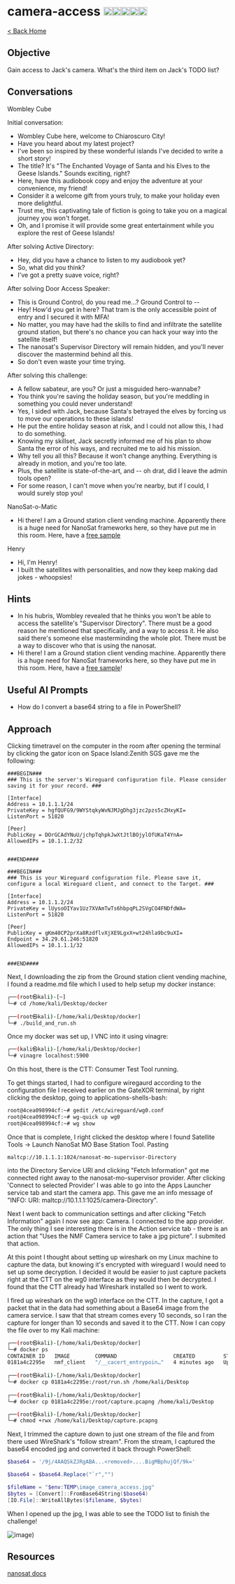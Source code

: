 # camera-access <img src="../img/tree-red.png" alt="drawing" width="20"/><img src="../img/tree-red.png" alt="drawing" width="20"/><img src="../img/tree-red.png" alt="drawing" width="20"/><img src="../img/tree-outline.png" alt="drawing" width="20"/><img src="../img/tree-outline.png" alt="drawing" width="20"/>

[< Back Home](../README.md)

## Objective
Gain access to Jack's camera. What's the third item on Jack's TODO list?

## Conversations

Wombley Cube

Initial conversation:

- Wombley Cube here, welcome to Chiaroscuro City!
- Have you heard about my latest project?
- I've been so inspired by these wonderful islands I've decided to write a short story!
- The title? It's "The Enchanted Voyage of Santa and his Elves to the Geese Islands." Sounds exciting, right?
- Here, have this audiobook copy and enjoy the adventure at your convenience, my friend!
- Consider it a welcome gift from yours truly, to make your holiday even more delightful.
- Trust me, this captivating tale of fiction is going to take you on a magical journey you won't forget.
- Oh, and I promise it will provide some great entertainment while you explore the rest of Geese Islands!

After solving Active Directory:

- Hey, did you have a chance to listen to my audiobook yet?
- So, what did you think?
- I've got a pretty suave voice, right?

After solving Door Access Speaker:

- This is Ground Control, do you read me...? Ground Control to --
- Hey! How'd you get in here? That tram is the only accessible point of entry and I secured it with MFA!
- No matter, you may have had the skills to find and infiltrate the satellite ground station, but there's no chance you can hack your way into the satellite itself!
- The nanosat's Supervisor Directory will remain hidden, and you'll never discover the mastermind behind all this.
- So don't even waste your time trying.

After solving this challenge:

- A fellow sabateur, are you? Or just a misguided hero-wannabe?
- You think you're saving the holiday season, but you're meddling in something you could never understand!
- Yes, I sided with Jack, because Santa's betrayed the elves by forcing us to move our operations to these islands!
- He put the entire holiday season at risk, and I could not allow this, I had to do something.
- Knowing my skillset, Jack secretly informed me of his plan to show Santa the error of his ways, and recruited me to aid his mission.
- Why tell you all this? Because it won't change anything. Everything is already in motion, and you're too late.
- Plus, the satellite is state-of-the-art, and -- oh drat, did I leave the admin tools open?
- For some reason, I can't move when you're nearby, but if I could, I would surely stop you!

NanoSat-o-Matic

- Hi there! I am a Ground station client vending machine. Apparently there is a huge need for NanoSat frameworks here, so they have put me in this room. Here, have a [free sample](https://www.holidayhackchallenge.com/2023/client_container.zip!)

Henry

- Hi, I'm Henry!
- I built the satellites with personalities, and now they keep making dad jokes - whoopsies!

## Hints

- In his hubris, Wombley revealed that he thinks you won't be able to access the satellite's "Supervisor Directory". There must be a good reason he mentioned that specifically, and a way to access it. He also said there's someone else masterminding the whole plot. There must be a way to discover who that is using the nanosat.
- Hi there! I am a Ground station client vending machine. Apparently there is a huge need for NanoSat frameworks here, so they have put me in this room. Here, have a [free sample](https://www.holidayhackchallenge.com/2023/client_container.zip)!

## Useful AI Prompts

- How do I convert a base64 string to a file in PowerShell?

## Approach

Clicking timetravel on the computer in the room after opening the terminal by clicking the gator icon on Space Island:Zenith SGS gave me the following:

```
###BEGIN###
### This is the server's Wireguard configuration file. Please consider saving it for your record. ###

[Interface]
Address = 10.1.1.1/24
PrivateKey = hgfQUFG9/9WYStqkyWvNJMJgDhg3jzc2pzs5cZHxyKI=
ListenPort = 51820

[Peer]
PublicKey = DOrGCAdYNuU/jchpTqhpkJwXtJtlBOjylOfUKaT4YnA=
AllowedIPs = 10.1.1.2/32


###END####

###BEGIN###
### This is your Wireguard configuration file. Please save it, configure a local Wireguard client, and connect to the Target. ###

[Interface]
Address = 10.1.1.2/24
PrivateKey = lUysoOIYav1Uz7XVAmTwTs6hbpqPL2SVgCO4FNDfdWA=
ListenPort = 51820

[Peer]
PublicKey = gKm40CP2prXa8RzdflvXjXE9LgxX+wt24hla9bc9uXI=
Endpoint = 34.29.61.246:51820
AllowedIPs = 10.1.1.1/32


###END####
```

Next, I downloading the zip from the Ground station client vending machine, I found a readme.md file which I used to help setup my docker instance:

```bash
┌──(root㉿kali)-[~]
└─# cd /home/kali/Desktop/docker 
                                                                             
┌──(root㉿kali)-[/home/kali/Desktop/docker]
└─# ./build_and_run.sh 
```

Once my docker was set up, I VNC into it using vinagre:

```bash
┌──(kali㉿kali)-[/home/kali/Desktop/docker]
└─# vinagre localhost:5900
```

On this host, there is the CTT: Consumer Test Tool running.

To get things started, I had to configure wiregaurd according to the configuration file I received earlier on the GateXOR terminal, by right clicking the desktop, going to applications-shells-bash:

```bash
root@4cea098994cf:~# gedit /etc/wireguard/wg0.conf
root@4cea098994cf:~# wg-quick up wg0
root@4cea098994cf:~# wg show
```

Once that is complete, I right clicked the desktop where I found Satellite Tools -> Launch NanoSat MO Base Station Tool.  Pasting

```
maltcp://10.1.1.1:1024/nanosat-mo-supervisor-Directory
```

into the Directory Service URI and clicking
"Fetch Information" got me connected right away to the nanosat-mo-supervisor provider. After clicking 'Connect to selected Provider' I was able to go into the Apps Launcher service tab and start the camera app.
This gave me an info message of "INFO: URI: maltcp://10.1.1.1:1025/camera-Directory".

Next I went back to communication settings and after clicking "Fetch Information" again I now see app: Camera.  I connected to the app provider.  The only thing I see interesting there is
in the Action service tab - there is an action that "Uses the NMF Camera service to take a jpg picture". I submited that action.

At this point I thought about setting up wireshark on my Linux machine to capture the data, but knowing it's encrypted with wireguard I would need to set up some decryption. I decided it would be easier to just capture packets right at the CTT on the wg0 interface as they would then be decrypted. I found that the CTT already had Wireshark installed so I went to work.

I fired up wireshark on the wg0 interface on the CTT. In the capture, I got a packet that in the data had something about a Base64 image from the camera service. I saw that that stream comes every 10 seconds, so I ran the capture for longer than 10 seconds and saved it to the CTT. Now I can copy the file over to my Kali machine:

```bash
┌──(root㉿kali)-[/home/kali/Desktop/docker]
└─# docker ps                                             
CONTAINER ID   IMAGE        COMMAND                  CREATED         STATUS         PORTS                                                                                  NAMES
0181a4c2295e   nmf_client   "/__cacert_entrypoin…"   4 minutes ago   Up 4 minutes   0.0.0.0:5900->5900/tcp, :::5900->5900/tcp, 0.0.0.0:6901->6901/tcp, :::6901->6901/tcp   priceless_williamson
                                                                             
┌──(root㉿kali)-[/home/kali/Desktop/docker]
└─# docker cp 0181a4c2295e:/root/run.sh /home/kali/Desktop 
                                                                             
┌──(root㉿kali)-[/home/kali/Desktop/docker]
└─# docker cp 0181a4c2295e:/root/capture.pcapng /home/kali/Desktop

┌──(root㉿kali)-[/home/kali/Desktop/docker]
└─# chmod +rwx /home/kali/Desktop/capture.pcapng 
```

Next, I trimmed the capture down to just one stream of the file and from there used WireShark's "follow stream".  From the stream, I captured the base64 encoded jpg and converted it back through PowerShell:

```powershell
$base64 = '/9j/4AAQSkZJRgABA...<removed>....BigMBphujQf/9k='

$base64 = $base64.Replace("`r","")

$fileName = "$env:TEMP\image_camera_access.jpg"
$bytes = [Convert]::FromBase64String($base64)
[IO.File]::WriteAllBytes($filename, $bytes)
```

When I opened up the jpg, I was able to see the TODO list to finish the challenge!

![image](../img/camera-access.jpg))

## Resources

[nanosat docs](https://nanosat-mo-framework.readthedocs.io/en/latest/opssat/testing.html)

